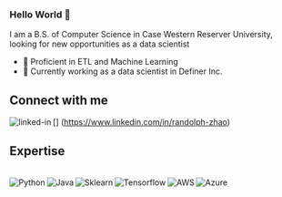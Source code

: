 ### Hello World 👋
I am a B.S. of Computer Science in Case Western Reserver University, looking for new opportunities as a data scientist
- 🔭 Proficient in ETL and Machine Learning
- 🌱 Currently working as a data scientist in Definer Inc.

## Connect with me
[<img align="left" alt="linked-in" 
    src="https://img.shields.io/badge/linkedin-%230077B5.svg?&style=for-the-badge&logo=linkedin&logoColor=white"/>] (https://www.linkedin.com/in/randolph-zhao)

## Expertise
<br>
<img align="left" alt="Python" 
    src="https://img.shields.io/badge/Python-%23232F3E?logo=Python&logoColor=white&style=for-the-badge"/>
<img align="left" alt="Java" 
    src="https://img.shields.io/badge/Java-%23232F3E?logo=Java&logoColor=white&style=for-the-badge/">
<img align="left" alt="Sklearn" 
    src="https://img.shields.io/badge/Sklearn-%23232F3E?logo=Sklearn&logoColor=white&style=for-the-badge"/>
<img align="left" alt="Tensorflow" 
    src="https://img.shields.io/badge/Tensorflow-%23232F3E?logo=Tensorflow&logoColor=white&style=for-the-badge"/>
<img align="left" alt="AWS" 
    src="https://img.shields.io/badge/Amazon%20AWS-%23232F3E?logo=amazon-aws&logoColor=white&style=for-the-badge"/>
<img align="left" alt="Azure" 
    src="https://img.shields.io/badge/Azure-%23232F3E?logo=Azure&logoColor=white&style=for-the-badge"/>
<br>